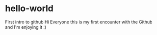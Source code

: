 # hello-world
First intro to github
Hi Everyone this is my first encounter with the Github and I'm enjoying it :)
